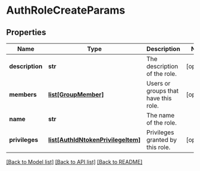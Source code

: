 # AuthRoleCreateParams

## Properties
Name | Type | Description | Notes
------------ | ------------- | ------------- | -------------
**description** | **str** | The description of the role. | [optional] 
**members** | [**list[GroupMember]**](GroupMember.md) | Users or groups that have this role. | [optional] 
**name** | **str** | The name of the role. | 
**privileges** | [**list[AuthIdNtokenPrivilegeItem]**](AuthIdNtokenPrivilegeItem.md) | Privileges granted by this role. | [optional] 

[[Back to Model list]](../README.md#documentation-for-models) [[Back to API list]](../README.md#documentation-for-api-endpoints) [[Back to README]](../README.md)


